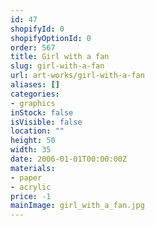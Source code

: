 ```yaml
---
id: 47
shopifyId: 0
shopifyOptionId: 0
order: 567
title: Girl with a fan
slug: girl-with-a-fan
url: art-works/girl-with-a-fan
aliases: []
categories:
- graphics
inStock: false
isVisible: false
location: ""
height: 50
width: 35
date: 2006-01-01T00:00:00Z
materials:
- paper
- acrylic
price: -1
mainImage: girl_with_a_fan.jpg
---
```

